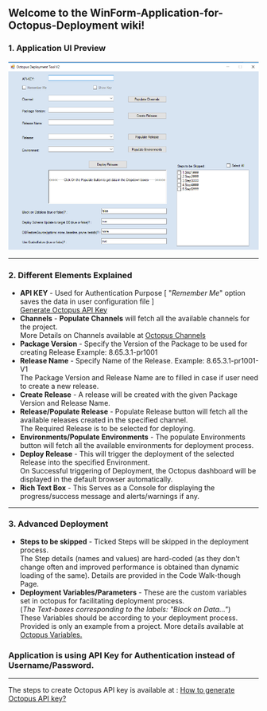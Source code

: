 ## Welcome to the WinForm-Application-for-Octopus-Deployment wiki!

### 1. Application UI Preview
![](https://github.com/AjithGeorge/WinForm-Application-for-Octopus-Deployment/blob/master/UI%20Preview.png?raw=true)

***
### 2. Different Elements Explained

* **API KEY** - Used for Authentication Purpose [ "_Remember Me_" option saves the data in user configuration file ] <br>[Generate Octopus API Key](https://github.com/AjithGeorge/WinForm-Application-for-Octopus-Deployment/wiki/Octopus-API-Key-Generation)
* **Channels** - **Populate Channels** will fetch all the available channels for the project.<br/> More Details on Channels available at [Octopus Channels](https://octopus.com/docs/deployment-process/channels)
* **Package Version** - Specify the Version of the Package to be used for creating Release Example: 8.65.3.1-pr1001
* **Release Name** - Specify Name of the Release. Example: 8.65.3.1-pr1001-V1 <br> The Package Version and Release Name are to filled in case if user need to create a new release.
* **Create Release** - A release will be created with the given Package Version and Release Name.
* **Release/Populate Release** - Populate Release button will fetch all the available releases created in the specified channel. <br>The Required Release is to be selected for deploying.
* **Environments/Populate Environments** - The populate Environments button will fetch all the available environments for deployment process.
* **Deploy Release** - This will trigger the deployment of the selected Release into the specified Environment. <br>On Successful triggering of Deployment, the Octopus dashboard will be displayed in the default browser automatically.
* **Rich Text Box** - This Serves as a Console for displaying the progress/success message and alerts/warnings if any. 
***
### 3. Advanced Deployment
* **Steps to be skipped** - Ticked Steps will be skipped in the deployment process.
<br>The Step details (names and values) are hard-coded (as they don't change often and improved performance is obtained than dynamic loading of the same). Details are provided in the Code Walk-though Page. 
* **Deployment Variables/Parameters** - These are the custom variables set in octopus for facilitating deployment process.
<br>(_The Text-boxes corresponding to the labels: "Block on Data..."_)
<br>These Variables should be according to your deployment process. <br>Provided is only an example from a project.
More details available at [Octopus Variables.](https://octopus.com/docs/deployment-process/variables)







### Application is using API Key for Authentication instead of Username/Password.
***

The steps to create Octopus API key is available at : [How to generate Octopus API key?](https://octopus.com/docs/api-and-integration/api/how-to-create-an-api-key)
